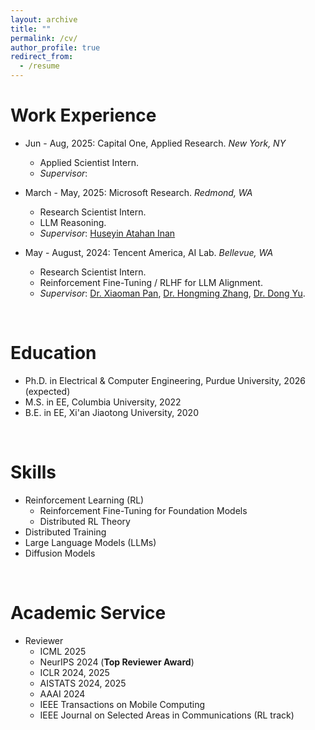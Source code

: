 ```yaml
---
layout: archive
title: ""
permalink: /cv/
author_profile: true
redirect_from:
  - /resume
---
```


Work Experience
======
* Jun - Aug, 2025: Capital One, Applied Research. *New York, NY*
  * Applied Scientist Intern.
  * *Supervisor*: 

* March - May, 2025: Microsoft Research. *Redmond, WA*
  * Research Scientist Intern.
  * LLM Reasoning.
  * *Supervisor*: [Huseyin Atahan Inan](https://www.microsoft.com/en-us/research/people/huinan/)

* May - August, 2024: Tencent America, AI Lab. *Bellevue, WA*
  * Research Scientist Intern.
  * Reinforcement Fine-Tuning / RLHF for LLM Alignment.
  * *Supervisor*: [Dr. Xiaoman Pan](https://scholar.google.com/citations?user=tRPF03IAAAAJ), [Dr. Hongming Zhang](https://scholar.google.com/citations?user=i5ETuuQAAAAJ), [Dr. Dong Yu](https://scholar.google.com/citations?hl=en&user=tMY31_gAAAAJ&view_op=list_works&sortby=pubdate).

<br>

Education
======
* Ph.D. in Electrical & Computer Engineering, Purdue University, 2026 (expected)
* M.S. in EE, Columbia University, 2022
* B.E. in EE, Xi'an Jiaotong University, 2020

<br>

Skills
======
* Reinforcement Learning (RL)
  * Reinforcement Fine-Tuning for Foundation Models
  * Distributed RL Theory
* Distributed Training
* Large Language Models (LLMs)
* Diffusion Models

<br>

Academic Service
======
* Reviewer
  * ICML 2025
  * NeurIPS 2024 (**Top Reviewer Award**)
  * ICLR 2024, 2025
  * AISTATS 2024, 2025
  * AAAI 2024
  * IEEE Transactions on Mobile Computing
  * IEEE Journal on Selected Areas in Communications (RL track)
